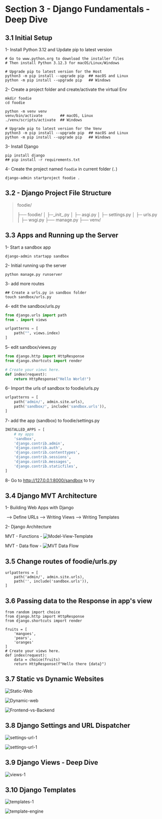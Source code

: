 # Section 3 - Django Fundamentals - Deep Dive

## 3.1 Initial Setup

1- Install Python 3.12 and Update pip to latest version

```shell
# Go to www.python.org to download the installer files
# Then install Python 3.12.3 for macOS/Linux/Windows

# Upgrade pip to latest version for the Host 
python3 -m pip install --upgrade pip  ## macOS and Linux
python -m pip install --upgrade pip   ## Windows
```

2- Create a project folder and create/activate the virtual Env

```shell
mkdir foodie
cd foodie

python -m venv venv
venv/bin/activate        ## macOS, Linux
./venv/scripts/activate  ## Windows

# Upgrade pip to latest version for the Venv 
python3 -m pip install --upgrade pip  ## macOS and Linux
python -m pip install --upgrade pip   ## Windows
```

3- Install Django

```shell
pip install django
## pip install -r requirements.txt
```

4- Create the project named `foodie` in current folder (`.`)

```shell
django-admin startproject foodie .
```

## 3.2 - Django Project File Structure

> foodie/
> 
> ├── foodie/
> │   ├─\__init__.py
> │   ├─ asgi.py
> │   ├─ settings.py
> │   ├─ urls.py
> │   ├─ wsgi.py
> ├── manage.py
> ├── venv/

## 3.3 Apps and Running up the Server

1- Start a sandbox app

```shell
django-admin startapp sandbox
```

2- Initial running up the server

```shell
python manage.py runserver
```

3- add more routes

```shell
## Create a urls.py in sandbox folder
touch sandbox/urls.py
```

4- edit the sandbox/urls.py

```python
from django.urls import path
from . import views

urlpatterns = [
    path("", views.index)
]
```

5- edit sandbox/views.py

```python
from django.http import HttpResponse
from django.shortcuts import render

# Create your views here.
def index(request):
    return HttpResponse("Hello World!")
```

6- Import the urls of sandbox to foodie/urls.py

```python
urlpatterns = [
    path('admin/', admin.site.urls),
    path('sandbox/', include('sandbox.urls')),
]
```

7- add the app (sandbox) to foodie/settings.py

```python
INSTALLED_APPS = [
    # my apps
    'sandbox',
    'django.contrib.admin',
    'django.contrib.auth',
    'django.contrib.contenttypes',
    'django.contrib.sessions',
    'django.contrib.messages',
    'django.contrib.staticfiles',
]
```

8- Go to http://127.0.0.1:8000/sandbox to try

## 3.4 Django MVT Architecture

1- Building Web Apps with Django

​    --> Define URLs --> Writing Views --> Writing Templates

2- Django Architecture

MVT - Functions - ![Model-View-Template](assets/3.4-1-MVT.PNG)

MVT - Data flow - ![MVT Data Flow](assets/3.4-2-MVT.PNG)

## 3.5 Change routes of foodie/urls.py

```shell
urlpatterns = [
    path('admin/', admin.site.urls),
    path('', include('sandbox.urls')),
]
```

## 3.6 Passing data to the Response in app's view

```shell
from random import choice
from django.http import HttpResponse
from django.shortcuts import render

fruits = [
    'mangoes',
    'pears',
    'oranges'
]
# Create your views here.
def index(request):
    data = choice(fruits)
    return HttpResponse(f"Hello there {data}")
```

## 3.7 Static vs Dynamic Websites

![Static-Web](assets/3.7-1-Static.PNG)

![Dynamic-web](assets/3.7-2-Dynamic.PNG)

![Frontend-vs-Backend](assets/3.7-3-Frontend-vs-Backend.PNG)

## 3.8 Django Settings and URL Dispatcher

![settings-url-1](assets/3.8-1-settings-vs-urls.PNG)

![settings-url-1](assets/3.8-2-settings-vs-urls.PNG)

## 3.9 Django Views - Deep Dive

![views-1](assets/3.9-1-views.PNG)

## 3.10 Django Templates

![templates-1](assets/3.10-1-templates.png)

![template-engine](assets/3.10-2-templates-engine.png)

